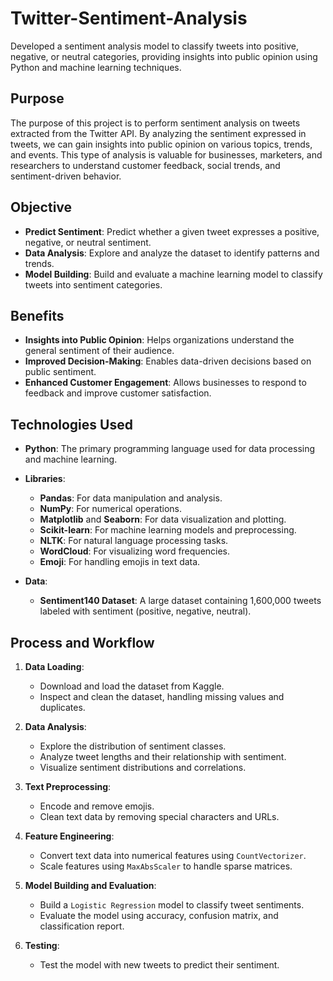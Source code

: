 # **Twitter-Sentiment-Analysis**
Developed a sentiment analysis model to classify tweets into positive, negative, or neutral categories, providing insights into public opinion using Python and machine learning techniques.

## **Purpose**
The purpose of this project is to perform sentiment analysis on tweets extracted from the Twitter API. By analyzing the sentiment expressed in tweets, we can gain insights into public opinion on various topics, trends, and events. This type of analysis is valuable for businesses, marketers, and researchers to understand customer feedback, social trends, and sentiment-driven behavior.

## **Objective**
- **Predict Sentiment**: Predict whether a given tweet expresses a positive, negative, or neutral sentiment.
- **Data Analysis**: Explore and analyze the dataset to identify patterns and trends.
- **Model Building**: Build and evaluate a machine learning model to classify tweets into sentiment categories.

## **Benefits**
- **Insights into Public Opinion**: Helps organizations understand the general sentiment of their audience.
- **Improved Decision-Making**: Enables data-driven decisions based on public sentiment.
- **Enhanced Customer Engagement**: Allows businesses to respond to feedback and improve customer satisfaction.

## **Technologies Used**
- **Python**: The primary programming language used for data processing and machine learning.

- **Libraries**:
  - **Pandas**: For data manipulation and analysis.
  - **NumPy**: For numerical operations.
  - **Matplotlib** and **Seaborn**: For data visualization and plotting.
  - **Scikit-learn**: For machine learning models and preprocessing.
  - **NLTK**: For natural language processing tasks.
  - **WordCloud**: For visualizing word frequencies.
  - **Emoji**: For handling emojis in text data.

- **Data**:
  - **Sentiment140 Dataset**: A large dataset containing 1,600,000 tweets labeled with sentiment (positive, negative, neutral).

## **Process and Workflow**

1. **Data Loading**:
   - Download and load the dataset from Kaggle.
   - Inspect and clean the dataset, handling missing values and duplicates.

2. **Data Analysis**:
   - Explore the distribution of sentiment classes.
   - Analyze tweet lengths and their relationship with sentiment.
   - Visualize sentiment distributions and correlations.

3. **Text Preprocessing**:
   - Encode and remove emojis.
   - Clean text data by removing special characters and URLs.

4. **Feature Engineering**:
   - Convert text data into numerical features using `CountVectorizer`.
   - Scale features using `MaxAbsScaler` to handle sparse matrices.

5. **Model Building and Evaluation**:
   - Build a `Logistic Regression` model to classify tweet sentiments.
   - Evaluate the model using accuracy, confusion matrix, and classification report.

6. **Testing**:
   - Test the model with new tweets to predict their sentiment.


